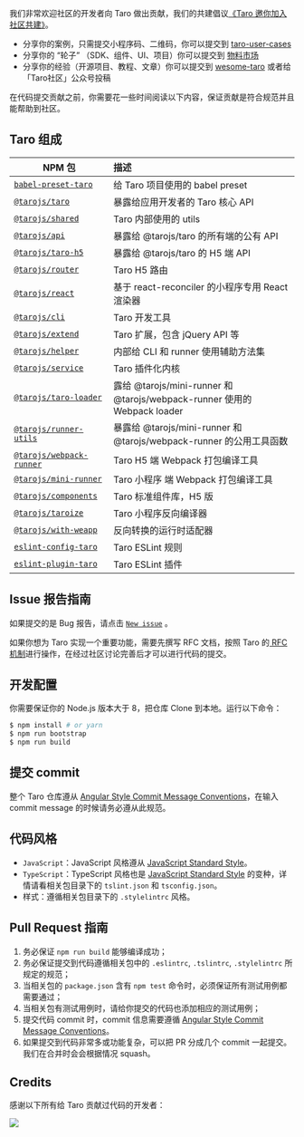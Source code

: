 我们非常欢迎社区的开发者向 Taro 做出贡献，我们的共建倡议[《Taro 邀你加入社区共建》](https://github.com/NervJS/taro/issues/4714)。

- 分享你的案例，只需提交小程序码、二维码，你可以提交到 [taro-user-cases](https://github.com/NervJS/taro-user-cases)
- 分享你的 “轮子” （SDK、组件、UI、项目）你可以提交到 [物料市场](https://taro-ext.jd.com)
- 分享你的经验（开源项目、教程、文章）你可以提交到 [wesome-taro](https://github.com/NervJS/awesome-taro) 或者给 「Taro社区」公众号投稿


在代码提交贡献之前，你需要花一些时间阅读以下内容，保证贡献是符合规范并且能帮助到社区。

## Taro 组成
| NPM 包           |   描述 |
| ------------- |:------------- |
| [`babel-preset-taro`](https://www.npmjs.com/package/babel-preset-taro)      |  给 Taro 项目使用的 babel preset |
| [`@tarojs/taro`](https://www.npmjs.com/package/@tarojs/taro)      |  暴露给应用开发者的 Taro 核心 API  |
| [`@tarojs/shared`](https://www.npmjs.com/package/@tarojs/shared)      |  Taro 内部使用的 utils  |
| [`@tarojs/api`](https://www.npmjs.com/package/@tarojs/api)      |  暴露给 @tarojs/taro 的所有端的公有 API  |
| [`@tarojs/taro-h5`](https://www.npmjs.com/package/@tarojs/taro-h5) |  暴露给 @tarojs/taro 的 H5 端 API  |
| [`@tarojs/router`](https://www.npmjs.com/package/@tarojs/router) |  Taro H5 路由  |
| [`@tarojs/react`](https://www.npmjs.com/package/@tarojs/react) | 基于 react-reconciler 的小程序专用 React 渲染器  |
| [`@tarojs/cli`](https://www.npmjs.com/package/@tarojs/cli) | Taro 开发工具   |
| [`@tarojs/extend`](https://www.npmjs.com/package/@tarojs/extend) | Taro 扩展，包含 jQuery API 等   |
| [`@tarojs/helper`](https://www.npmjs.com/package/@tarojs/helper) | 内部给 CLI 和 runner 使用辅助方法集  |
| [`@tarojs/service`](https://www.npmjs.com/package/@tarojs/service) | Taro 插件化内核  |
| [`@tarojs/taro-loader`](https://www.npmjs.com/package/@tarojs/taro-loader) | 露给 @tarojs/mini-runner 和 @tarojs/webpack-runner 使用的 Webpack loader  |
| [`@tarojs/runner-utils`](https://www.npmjs.com/package/@tarojs/runner-utils) | 暴露给 @tarojs/mini-runner 和 @tarojs/webpack-runner 的公用工具函数  |
| [`@tarojs/webpack-runner`](https://www.npmjs.com/package/@tarojs/webpack-runner) |  Taro H5 端 Webpack 打包编译工具  |
| [`@tarojs/mini-runner`](https://www.npmjs.com/package/@tarojs/mini-runner) |  Taro 小程序 端 Webpack 打包编译工具  |
| [`@tarojs/components`](https://www.npmjs.com/package/@tarojs/components) | Taro 标准组件库，H5 版 |
| [`@tarojs/taroize`](https://www.npmjs.com/package/@tarojs/taroize) | Taro 小程序反向编译器  |
| [`@tarojs/with-weapp`](https://www.npmjs.com/package/@tarojs/with-weapp) | 反向转换的运行时适配器  |
| [`eslint-config-taro`](https://www.npmjs.com/package/eslint-config-taro)      |  Taro ESLint 规则  |
| [`eslint-plugin-taro`](https://www.npmjs.com/package/eslint-plugin-taro)      |  Taro ESLint 插件  |


## Issue 报告指南

如果提交的是 Bug 报告，请点击 [`New issue`](https://nervjs.github.io/taro-issue-helper/) 。

如果你想为 Taro 实现一个重要功能，需要先撰写 RFC 文档，按照 Taro 的[ RFC 机制](https://github.com/NervJS/taro-rfcs)进行操作，在经过社区讨论完善后才可以进行代码的提交。

## 开发配置

你需要保证你的 Node.js 版本大于 8，把仓库 Clone 到本地。运行以下命令：

```bash
$ npm install # or yarn
$ npm run bootstrap
$ npm run build
```

## 提交 commit

整个 Taro 仓库遵从 [Angular Style Commit Message Conventions](https://gist.github.com/stephenparish/9941e89d80e2bc58a153)，在输入 commit message 的时候请务必遵从此规范。

## 代码风格

* `JavaScript`：JavaScript 风格遵从 [JavaScript Standard Style](https://github.com/standard/standard)。
* `TypeScript`：TypeScript 风格也是 [JavaScript Standard Style](https://github.com/standard/standard) 的变种，详情请看相关包目录下的 `tslint.json` 和 `tsconfig.json`。
* 样式：遵循相关包目录下的 `.stylelintrc` 风格。

## Pull Request 指南

1. 务必保证 `npm run build` 能够编译成功；
2. 务必保证提交到代码遵循相关包中的 `.eslintrc`, `.tslintrc`, `.stylelintrc` 所规定的规范；
3. 当相关包的 `package.json` 含有 `npm test` 命令时，必须保证所有测试用例都需要通过；
4. 当相关包有测试用例时，请给你提交的代码也添加相应的测试用例；
5. 提交代码 commit 时，commit 信息需要遵循 [Angular Style Commit Message Conventions](https://gist.github.com/stephenparish/9941e89d80e2bc58a153)。
6. 如果提交到代码非常多或功能复杂，可以把 PR 分成几个 commit 一起提交。我们在合并时会会根据情况 squash。

## Credits

感谢以下所有给 Taro 贡献过代码的开发者：

<a href="https://github.com/NervJS/taro/graphs/contributors"><img src="https://opencollective.com/taro/contributors.svg?width=890&button=false" /></a>